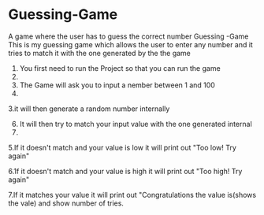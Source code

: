 # Guessing-Game
A game where the user has to guess the correct number 
 Guessing -Game
This is my guessing game which allows the user to enter any number and it tries to match it with the one generated by the the game

1. You first need to run the Project so that you can run the game
2. 
3. The Game will ask you to input a nember between 1 and 100
4. 
3.it will then generate a random number internally

6. It will then try to match your input value with the one generated internal
7. 
5.If it doesn't match and your value is low it will print out "Too low! Try again"

6.1f it doesn't match and your value is high it will print out "Too high! Try again"

7.If it matches your value it will print out "Congratulations the value is(shows the vale) and show number of tries.

